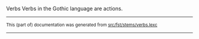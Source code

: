 Verbs
Verbs in the Gothic language are actions.

* * *

<small>This (part of) documentation was generated from [src/fst/stems/verbs.lexc](https://github.com/giellalt/lang-got/blob/main/src/fst/stems/verbs.lexc)</small>

---

